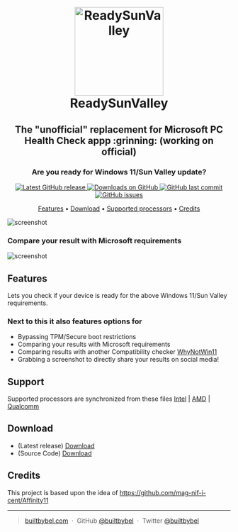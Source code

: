 
<h1 align="center">
  <br>
  <a href="http://www.builtbybel.com"><img src="https://github.com/builtbybel/ReadySunValley/blob/main/src/RSV/AppIcon.ico" alt="ReadySunValley" width="200"></a>
  <br>
  ReadySunValley
  <br>
</h1>

<h2 align="center">The "unofficial" replacement for Microsoft PC Health Check appp :grinning: (working on official)</h2>
<h3 align="center">Are you ready for Windows 11/Sun Valley update?</h3>

<p align="center">
<a href="https://github.com/builtbybel/ReadySunValley/releases/latest" target="_blank">
<img alt="Latest GitHub release" src="https://img.shields.io/github/release/builtbybel/readysunvalley.svg?style=flat-square" />
</a>
	
<a href="https://github.com/builtbybel/ReadySunValley/releases" target="_blank">
<img alt="Downloads on GitHub" src="https://img.shields.io/github/downloads/builtbybel/ReadySunValley/total.svg?style=flat-square" />
</a>

<a href="https://github.com/builtbybel/ReadySunValley/commits/master">
<img src="https://img.shields.io/github/last-commit/builtbybel/readysunvalley.svg?style=flat-square&logo=github&logoColor=white"
alt="GitHub last commit">
<a href="https://github.com/builtbybel/ReadySunValley/issues">
<img src="https://img.shields.io/github/issues-raw/builtbybel/readysunvalley.svg?style=flat-square&logo=github&logoColor=white"
alt="GitHub issues">   
  

</p>

<p align="center">
  <a href="#features">Features</a> •
  <a href="#download">Download</a> •
  <a href="#support">Supported processors</a> •
  <a href="#credits">Credits</a> 
</p>

![screenshot](https://github.com/builtbybel/ReadySunValley/blob/main/assets/rsv.png)

### Compare your result with Microsoft requirements
![screenshot](https://github.com/builtbybel/ReadySunValley/blob/main/assets/rsv-opt.png)
	
## Features
Lets you check if your device is ready for the above Windows 11/Sun Valley requirements.

### Next to this it also features options for
- Bypassing TPM/Secure boot restrictions
- Comparing your results with Microsoft requirements
- Comparing results with another Compatibility checker [WhyNotWin11](https://github.com/rcmaehl/WhyNotWin11)
- Grabbing a screenshot to directly share your results on social media!
	
## Support
Supported processors are synchronized from these files [Intel](https://github.com/builtbybel/ReadySunValley/blob/main/src/RSV/Resources/intelsupport.txt)  | [AMD](https://github.com/builtbybel/ReadySunValley/blob/main/src/RSV/Resources/amdsupport.txt) | [Qualcomm](https://github.com/builtbybel/ReadySunValley/blob/main/src/RSV/Resources/qualcommsupport.txt)
	
## Download

- (Latest release) [Download](https://github.com/builtbybel/ReadySunValley/releases)
- (Source Code) [Download](https://github.com/builtbybel/ReadySunValley/releases) 

## Credits

This project is based upon the idea of https://github.com/mag-nif-i-cent/Affinity11

---

> [builtbybel.com](https://www.builtbybel.com) &nbsp;&middot;&nbsp;
> GitHub [@builtbybel](https://github.com/builtbybel) &nbsp;&middot;&nbsp;
> Twitter [@builtbybel](https://twitter.com/builtbybel)
